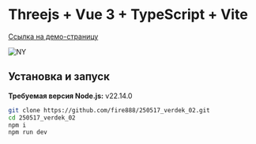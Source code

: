 # Threejs + Vue 3 + TypeScript + Vite

[Ссылка на демо-страницу](https://fire888.github.io/250519_verdec_02/)

![NY](https://github.com/fire888/250517_verdek_02/raw/master/src/assets/preview.png)

## Установка и запуск

**Требуемая версия Node.js:** v22.14.0

```bash
git clone https://github.com/fire888/250517_verdek_02.git
cd 250517_verdek_02
npm i
npm run dev